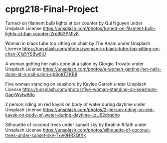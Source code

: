 # cprg218-Final-Project
 
 Turned-on filament bulb lights at bar counter by Qui Nguyen under Unsplash License https://unsplash.com/photos/turned-on-filament-bulb-lights-at-bar-counter-Zrp9b3PMIy8 

 Woman in black tube top sitting on chair by The Anam under Unsplash License https://unsplash.com/photos/woman-in-black-tube-top-sitting-on-chair-X1s5YSBw8lU 

 A woman getting her nails done at a salon by Giorgio Trovato under Unsplash License https://unsplash.com/photos/a-woman-getting-her-nails-done-at-a-nail-salon-gb6gtiTZKB8 

 Five woman standing on seashore by Kaylee Garrett under Unsplash License https://unsplash.com/photos/five-woman-standing-on-seashore-GaprWyIw66o 

 2 person riding on red kayak on body of water during daytime under Unsplash License https://unsplash.com/photos/2-person-riding-on-red-kayak-on-body-of-water-during-daytime-_oU62drqdho 
 
 Silhouette of coconut trees under sunset sky by Ibrahim Rifath under Unsplash License https://unsplash.com/photos/silhouette-of-coconut-trees-under-sunset-sky-Txw0HR2QtXk 
 
